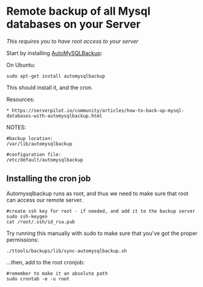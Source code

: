 # Remote backup of all Mysql databases on your Server

_This requires you to have root access to your server_

Start by installing [AutoMySQLBackup](http://sourceforge.net/projects/automysqlbackup/):

On Ubuntu:

	sudo apt-get install automysqlbackup

This should install it, and the cron.


Resources:

	* https://serverpilot.io/community/articles/how-to-back-up-mysql-databases-with-automysqlbackup.html


NOTES:

	#backup location:
	/var/lib/automysqlbackup

	#configuration file:
	/etc/default/automysqlbackup


## Installing the cron job

Automysqlbackup runs as root, and thus we need to make sure that
root can access our remote server.

	#create ssh key for root - if needed, and add it to the backup server
	sudo ssh-keygen
	cat /root/.ssh/id_rsa.pub

Try running this manually with sudo to make sure that you've got the proper
permissions:

	./ttools/backups/lib/sync-automysqlbackup.sh



...then, add to the root cronjob:

	#remember to make it an absolute path
	sudo crontab -e -u root

